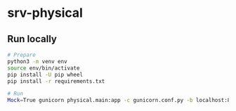 # srv-physical

## Run locally
```bash
# Prepare
python3 -m venv env
source env/bin/activate
pip install -U pip wheel
pip install -r requirements.txt

# Run
Mock=True gunicorn physical.main:app -c gunicorn.conf.py -b localhost:8002 --reload
```
